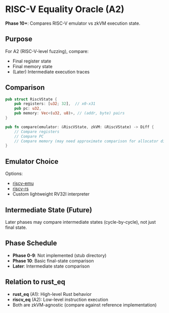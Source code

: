 # RISC-V Equality Oracle (A2)

**Phase 10+**: Compares RISC-V emulator vs zkVM execution state.

## Purpose

For A2 (RISC-V-level fuzzing), compare:
- Final register state
- Final memory state
- (Later) Intermediate execution traces

## Comparison

```rust
pub struct RiscVState {
    pub registers: [u32; 32],  // x0-x31
    pub pc: u32,
    pub memory: Vec<(u32, u8)>, // (addr, byte) pairs
}

pub fn compare(emulator: &RiscVState, zkVM: &RiscVState) -> Diff {
    // Compare registers
    // Compare PC
    // Compare memory (may need approximate comparison for allocator differences)
}
```

## Emulator Choice

Options:
- [riscv-emu](https://github.com/gamozolabs/riscv-emu)
- [riscv-rs](https://github.com/takahirox/riscv-rust)
- Custom lightweight RV32I interpreter

## Intermediate State (Future)

Later phases may compare intermediate states (cycle-by-cycle), not just final state.

## Phase Schedule

- **Phase 0-9**: Not implemented (stub directory)
- **Phase 10**: Basic final-state comparison
- **Later**: Intermediate state comparison

## Relation to rust_eq

- **rust_eq** (A1): High-level Rust behavior
- **riscv_eq** (A2): Low-level instruction execution
- Both are zkVM-agnostic (compare against reference implementation)

